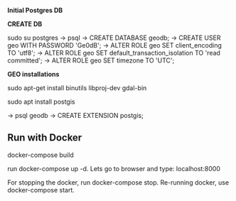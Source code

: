 **Initial Postgres DB**

**CREATE DB**

sudo su postgres -> psql -> CREATE DATABASE geodb; -> CREATE USER geo WITH PASSWORD 'Ge0dB'; -> 
ALTER ROLE geo SET client_encoding TO 'utf8'; -> ALTER ROLE geo SET default_transaction_isolation TO 'read committed'; 
-> ALTER ROLE geo SET timezone TO 'UTC';



**GEO installations**

sudo apt-get install binutils libproj-dev gdal-bin

sudo apt install postgis

-> psql geodb  -> CREATE EXTENSION postgis;

## Run with Docker

docker-compose build

run docker-compose up -d. Lets go to browser and type: localhost:8000

For stopping the docker, run docker-compose stop. Re-running docker, use docker-compose start.

